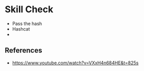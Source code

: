 # Skill Check
- Pass the hash 
- Hashcat
- 

## References
- https://www.youtube.com/watch?v=VXxH4n684HE&t=825s